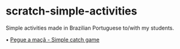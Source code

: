 # scratch-simple-activities
Simple activities made in Brazilian Portuguese to/with my students.

• [Pegue a maçã - Simple catch game](https://scratch.mit.edu/projects/1138353670/)
